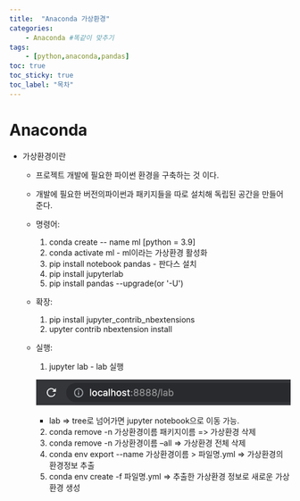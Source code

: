 ```yaml
---
title:  "Anaconda 가상환경"
categories:
    - Anaconda #똑같이 맞추기
tags:
    - [python,anaconda,pandas] 
toc: true
toc_sticky: true
toc_label: "목차"
---
```



# Anaconda

- 가상환경이란
    - 프로젝트 개발에 필요한 파이썬 환경을 구축하는 것 이다.
    - 개발에 필요한 버전의파이썬과 패키지들을 따로 설치해 독립된 공간을 만들어 준다.
    - 명령어:
        1. conda create -- name ml [python = 3.9]
        2. conda activate ml - ml이라는 가상환경 활성화
        3. pip install notebook pandas - 판다스 설치
        4. pip install jupyterlab
        5. pip install pandas --upgrade(or '-U')
    - 확장:
        1. pip install jupyter_contrib_nbextensions
        2. upyter contrib nbextension install
    - 실행:
        1. jupyter lab - lab 실행

        ![address(p)](/assets/images/address(p).png)
        - lab => tree로 넘어가면 jupyter notebook으로 이동 가능.

        2. conda remove -n 가상환경이름 패키지이름 => 가상환경 삭제
        3. conda remove -n 가상환경이름 –all => 가상환경 전체 삭제
        4. conda env export --name 가상환경이름 > 파일명.yml => 가상환경의 환경정보 추출
        5. conda env create -f 파일명.yml => 추출한 가상환경 정보로 새로운 가상환경 생성

